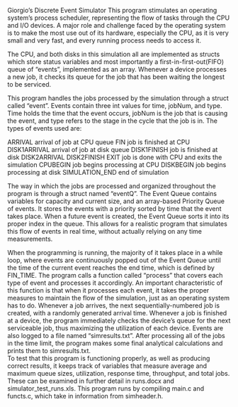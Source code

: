 
Giorgio’s Discrete Event Simulator
	This program stimulates an operating system’s process scheduler, representing the flow of tasks through the CPU and I/O devices. 
  A major role and challenge faced by the operating system is to make the most use out of its hardware, especially the CPU, as it 
  is very small and very fast, and every running process needs to access it.
 
The CPU, and both disks in this simulation all are implemented as structs which store status variables and most importantly a
first-in-first-out(FIFO) queue of “events”, implemented as an array. Whenever a device processes a new job, it checks its queue 
for the job that has been waiting the longest to be serviced. 

This program handles the jobs processed by the simulation through a struct called “event”. Events contain three int values for time, 
jobNum, and type. Time holds the time that the event occurs, jobNum is the job that is causing the event, and type refers to the stage 
in the cycle that the job is in. The types of events used are:

ARRIVAL		arrival of job at CPU queue
FIN			job is finished at CPU
DISK1ARRIVAL	arrival of job at disk queue
DISK1FINISH	job is finished at disk
DISK2ARRIVAL
DISK2FINISH
EXIT			job is done with CPU and exits the simulation
CPUBEGIN		job begins processing at CPU
DISKBEGIN		job begins processing at disk
SIMULATION_END	end of simulation

The way in which the jobs are processed and organized throughout the program is through a struct named “eventQ”. The Event Queue 
contains variables for capacity and current size, and an array-based Priority Queue of events. It stores the events with a priority 
sorted by time that the event takes place. When a future event is created, the Event Queue sorts it into its proper index in the
queue. This allows for a realistic program that simulates this flow of events in real time, without actually relying on any time 
measurements. 

When the programming is running, the majority of it takes place in a while loop, where events are continuously popped out of the 
Event Queue until the time of the current event reaches the end time, which is defined by FIN_TIME. The program calls a function 
called “process” that covers each type of event and processes it accordingly. An important characteristic of this function is that 
when it processes each event, it takes the proper measures to maintain the flow of the simulation, just as an operating system has 
to do. Whenever a job arrives, the next sequentially-numbered job is created, with a randomly generated arrival time. Whenever a job 
is finished at a device, the program immediately checks the device’s queue for the next serviceable job, thus maximizing the utilization
of each device. Events are also logged to a file named “simresults.txt”.
After processing all of the jobs in the time limit, the program makes some final analytical calculations and prints them to simresults.txt.  
To test that this program is functioning properly, as well as producing correct results, it keeps track of variables that measure average 
and maximum queue sizes, utilization, response time, throughput, and total jobs. These can be examined in further detail in runs.docx and simulator_test_runs.xls.
This program runs by compiling main.c and functs.c, which take in information from simheader.h. 
